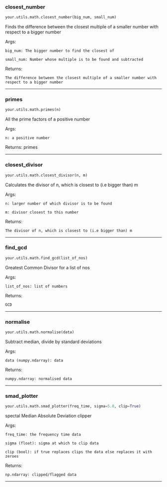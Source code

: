 ### closest_number


```python
your.utils.math.closest_number(big_num, small_num)
```


Finds the difference between the closest multiple of a smaller number with respect to a bigger number

Args:

    big_num: The bigger number to find the closest of

    small_num: Number whose multiple is to be found and subtracted

Returns:

    The difference between the closest multiple of a smaller number with respect to a bigger number


----

### primes


```python
your.utils.math.primes(n)
```


All the prime factors of a positive number

Args:

    n: a positive number

Returns: primes


----

### closest_divisor


```python
your.utils.math.closest_divisor(n, m)
```


Calculates the divisor of n, which is closest to (i.e bigger than) m

Args:

    n: larger number of which divisor is to be found

    m: divisor closest to this number


Returns:

    The divisor of n, which is closest to (i.e bigger than) m


----

### find_gcd


```python
your.utils.math.find_gcd(list_of_nos)
```


Greatest Common Divisor for a list of nos

Args:

    list_of_nos: list of numbers

Returns:

    GCD


----

### normalise


```python
your.utils.math.normalise(data)
```


Subtract median, divide by standard deviations

Args:

    data (numpy.ndarray): data

Returns:

    numpy.ndarray: normalised data


----

### smad_plotter


```python
your.utils.math.smad_plotter(freq_time, sigma=5.0, clip=True)
```


spectal Median Absolute Deviation clipper

Args:
    
    freq_time: the frequency time data

    sigma (float): sigma at which to clip data

    clip (bool): if true replaces clips the data else replaces it with zeroes

Returns:

    np.ndarray: clipped/flagged data


----

